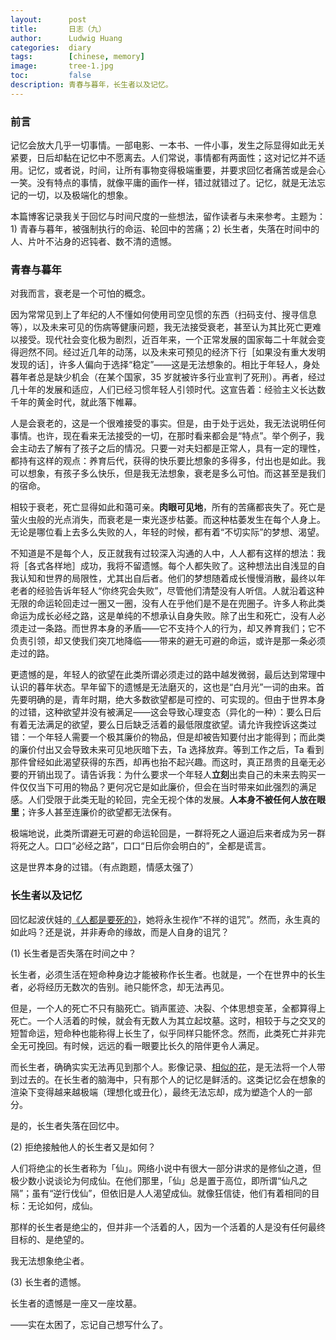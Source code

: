 ```yaml
---
layout:      post
title:       日志（九）
author:      Ludwig Huang
categories:  diary
tags:        [chinese, memory]
image:       tree-1.jpg
toc:         false
description: 青春与暮年，长生者以及记忆。
---
```


### 前言

记忆会放大几乎一切事情。一部电影、一本书、一件小事，发生之际显得如此无关紧要，日后却黏在记忆中不愿离去。人们常说，事情都有两面性；这对记忆并不适用。记忆，或者说，时间，让所有事物变得极端重要，并要求回忆者痛苦或是会心一笑。没有特点的事情，就像平庸的画作一样，错过就错过了。记忆，就是无法忘记的一切，以及极端化的想象。

本篇博客记录我关于回忆与时间尺度的一些想法，留作读者与未来参考。主题为：1) 青春与暮年，被强制执行的命运、轮回中的苦痛；2) 长生者，失落在时间中的人、片叶不沾身的迟钝者、数不清的遗憾。

### 青春与暮年

对我而言，衰老是一个可怕的概念。

因为常常见到上了年纪的人不懂如何使用司空见惯的东西（扫码支付、搜寻信息等），以及未来可见的伤病等健康问题，我无法接受衰老，甚至认为其比死亡更难以接受。现代社会变化极为剧烈，近百年来，一个正常发展的国家每二十年就会变得迥然不同。经过近几年的动荡，以及未来可预见的经济下行［如果没有重大发明发现的话］，许多人偏向于选择“稳定”——这是无法想象的。相比于年轻人，身处暮年者总是缺少机会（在某个国家，35 岁就被许多行业宣判了死刑）。再者，经过几十年的发展和适应，人们已经习惯年轻人引领时代。这宣告着：经验主义长达数千年的黄金时代，就此落下帷幕。

人是会衰老的，这是一个很难接受的事实。但是，由于处于远处，我无法说明任何事情。也许，现在看来无法接受的一切，在那时看来都会是“特点”。举个例子，我会主动去了解有了孩子之后的情况。只要一对夫妇都是正常人，具有一定的理性，都持有这样的观点：养育后代，获得的快乐要比想象的多得多，付出也是如此。我可以想象，有孩子多么快乐，但是我无法想象，衰老是多么可怕。而这甚至是我们的宿命。

相较于衰老，死亡显得如此和蔼可亲。**肉眼可见地**，所有的苦痛都丧失了。死亡是萤火虫般的光点消失，而衰老是一束光逐步枯萎。而这种枯萎发生在每个人身上。无论是哪位看上去多么失败的人，年轻的时候，都有着“不切实际”的梦想、渴望。

不知道是不是每个人，反正就我有过较深入沟通的人中，人人都有这样的想法：我将［各式各样地］成功，我将不留遗憾。每个人都失败了。这种想法出自浅显的自我认知和世界的局限性，尤其出自后者。他们的梦想随着成长慢慢消散，最终以年老者的经验告诉年轻人“你终究会失败”，尽管他们清楚没有人听信。人就沿着这种无限的命运轮回走过一圈又一圈，没有人在乎他们是不是在兜圈子。许多人称此类命运为成长必经之路，这是单纯的不想承认自身失败。除了出生和死亡，没有人必须走过一条路。而世界本身的矛盾——它不支持个人的行为，却又养育我们；它不负责引领，却又使我们突兀地降临——带来的避无可避的命运，或许是那一条必须走过的路。

更遗憾的是，年轻人的欲望在此类所谓必须走过的路中越发微弱，最后达到常理中认识的暮年状态。早年留下的遗憾是无法磨灭的，这也是“白月光”一词的由来。首先要明确的是，青年时期，绝大多数欲望都是可控的、可实现的。但由于世界本身的过错，这种欲望并没有被满足——这会导致心理变态（异化的一种）：要么日后有着无法满足的欲望，要么日后缺乏活着的最低限度欲望。请允许我控诉这类过错：一个年轻人需要一个极其廉价的物品，但是却被告知要付出才能得到；而此类的廉价付出又会导致未来可见地灰暗下去，Ta 选择放弃。等到工作之后，Ta 看到那件曾经如此渴望获得的东西，却再也抬不起兴趣。而这时，真正昂贵的且毫无必要的开销出现了。请告诉我：为什么要求一个年轻人**立刻**出卖自己的未来去购买一件仅仅当下可用的物品？更何况它是如此廉价，但会在当时带来如此强烈的满足感。人们受限于此类无耻的轮回，完全无视个体的发展。**人本身不被任何人放在眼里**；许多人甚至连廉价的欲望都无法保有。

极端地说，此类所谓避无可避的命运轮回是，一群将死之人逼迫后来者成为另一群将死之人。口口“必经之路”，口口“日后你会明白的”，全都是谎言。

这是世界本身的过错。（有点跑题，情感太强了）

### 长生者以及记忆

回忆起波伏娃的[《人都是要死的》](https://book.douban.com/subject/6310320/)，她将永生视作“不祥的诅咒”。然而，永生真的如此吗？还是说，并非寿命的缘故，而是人自身的诅咒？

(1) 长生者是否失落在时间之中？

长生者，必须生活在短命种身边才能被称作长生者。也就是，一个在世界中的长生者，必将经历无数次的告别。祂只能怀念，却无法再见。

但是，一个人的死亡不只有脑死亡。销声匿迹、决裂、个体思想变革，全都算得上死亡。一个人活着的时候，就会有无数人为其立起坟墓。这时，相较于与之交叉的短暂命运，短命种也能称得上长生了，似乎同样只能怀念。然而，此类死亡并非完全无可挽回。有时候，远远的看一眼要比长久的陪伴更令人满足。

而长生者，确确实实无法再见到那个人。影像记录、[相似的花](https://movie.douban.com/subject/1291877/)，是无法将一个人带到过去的。在长生者的脑海中，只有那个人的记忆是鲜活的。这类记忆会在想象的渲染下变得越来越极端（理想化或丑化），最终无法忘却，成为塑造个人的一部分。

是的，长生者失落在回忆中。

(2) 拒绝接触他人的长生者又是如何？

人们将绝尘的长生者称为「仙」。网络小说中有很大一部分讲求的是修仙之道，但极少数小说谈论为何成仙。在他们那里，「仙」总是置于高位，即所谓“仙凡之隔”；虽有“逆行伐仙”，但依旧是人人渴望成仙。就像狂信徒，他们有着相同的目标：无论如何，成仙。

那样的长生者是绝尘的，但并非一个活着的人，因为一个活着的人是没有任何最终目标的、是绝望的。

我无法想象绝尘者。

(3) 长生者的遗憾。

长生者的遗憾是一座又一座坟墓。

——实在太困了，忘记自己想写什么了。
